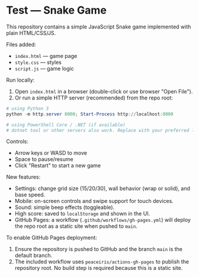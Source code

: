 # Test — Snake Game

This repository contains a simple JavaScript Snake game implemented with plain HTML/CSS/JS.

Files added:
- `index.html` — game page
- `style.css` — styles
- `script.js` — game logic

Run locally:

1. Open `index.html` in a browser (double-click or use browser "Open File").
2. Or run a simple HTTP server (recommended) from the repo root:

```powershell
# using Python 3
python -m http.server 8000; Start-Process http://localhost:8000

# using PowerShell Core / .NET (if available)
# dotnet tool or other servers also work. Replace with your preferred local server.
```

Controls:
- Arrow keys or WASD to move
- Space to pause/resume
- Click "Restart" to start a new game

New features:
- Settings: change grid size (15/20/30), wall behavior (wrap or solid), and base speed.
- Mobile: on-screen controls and swipe support for touch devices.
- Sound: simple beep effects (toggleable).
- High score: saved to `localStorage` and shown in the UI.
- GitHub Pages: a workflow (`.github/workflows/gh-pages.yml`) will deploy the repo root as a static site when pushed to `main`.

To enable GitHub Pages deployment:

1. Ensure the repository is pushed to GitHub and the branch `main` is the default branch.
2. The included workflow uses `peaceiris/actions-gh-pages` to publish the repository root. No build step is required because this is a static site.

